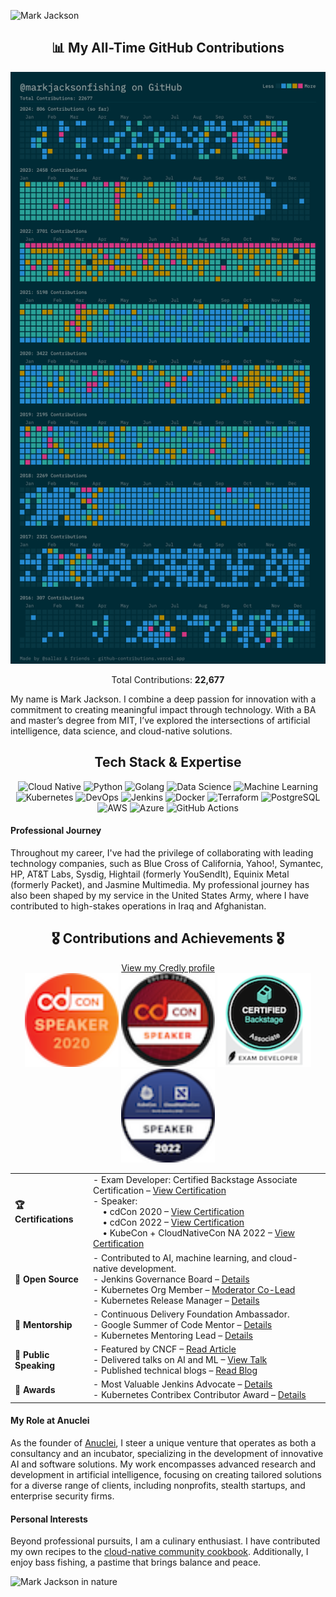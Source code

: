 ![Mark Jackson](https://i.ibb.co/zPzLYSB/IMG-0669.jpg)

<div align="center">
  <h2>📊 My All-Time GitHub Contributions</h2>
  <img src="./contributions.png" alt="Mark Jackson's GitHub Contributions" />
  <p>Total Contributions: <b>22,677</b></p>
</div>

My name is Mark Jackson. I combine a deep passion for innovation with a commitment to creating meaningful impact through technology. With a BA and master’s degree from MIT, I’ve explored the intersections of artificial intelligence, data science, and cloud-native solutions.

<div align="center">
  <h2>Tech Stack & Expertise</h2>
  <img src="https://img.shields.io/badge/Cloud%20Native-CNCF-informational?style=for-the-badge&logo=cloudsmith&logoColor=white" alt="Cloud Native" />
  <img src="https://img.shields.io/badge/Python-3.9-blue?style=for-the-badge&logo=python&logoColor=white" alt="Python" />
  <img src="https://img.shields.io/badge/Go-1.19-blue?style=for-the-badge&logo=go&logoColor=white" alt="Golang" />
  <img src="https://img.shields.io/badge/Data%20Science-Analysis-informational?style=for-the-badge&logo=apache-spark&logoColor=white" alt="Data Science" />
  <img src="https://img.shields.io/badge/Machine%20Learning-Modeling-important?style=for-the-badge&logo=tensorflow&logoColor=white" alt="Machine Learning" />
  <img src="https://img.shields.io/badge/Kubernetes-Orchestration-blue?style=for-the-badge&logo=kubernetes&logoColor=white" alt="Kubernetes" />
  <img src="https://img.shields.io/badge/DevOps-CICD-success?style=for-the-badge&logo=jenkins&logoColor=white" alt="DevOps" />
  <img src="https://img.shields.io/badge/Jenkins-Automation-orange?style=for-the-badge&logo=jenkins&logoColor=white" alt="Jenkins" />
  <img src="https://img.shields.io/badge/Docker-Containerization-blue?style=for-the-badge&logo=docker&logoColor=white" alt="Docker" />
  <img src="https://img.shields.io/badge/Terraform-IaC-623CE4?style=for-the-badge&logo=terraform&logoColor=white" alt="Terraform" />
  <img src="https://img.shields.io/badge/PostgreSQL-Database-316192?style=for-the-badge&logo=postgresql&logoColor=white" alt="PostgreSQL" />
  <img src="https://img.shields.io/badge/AWS-Cloud-orange?style=for-the-badge&logo=amazon-aws&logoColor=white" alt="AWS" />
  <img src="https://img.shields.io/badge/Azure-Cloud-blue?style=for-the-badge&logo=microsoft-azure&logoColor=white" alt="Azure" />
  <img src="https://img.shields.io/badge/GitHub%20Actions-Automation-green?style=for-the-badge&logo=github-actions&logoColor=white" alt="GitHub Actions" />
</div> 

#### Professional Journey

Throughout my career, I've had the privilege of collaborating with leading technology companies, such as Blue Cross of California, Yahoo!, Symantec, HP, AT&T Labs, Sysdig, Hightail (formerly YouSendIt), Equinix Metal (formerly Packet), and Jasmine Multimedia. My professional journey has also been shaped by my service in the United States Army, where I have contributed to high-stakes operations in Iraq and Afghanistan.

<div align="center">
  <h2>🎖️ Contributions and Achievements 🎖️</h2>
  <a href="https://www.credly.com/users/marky-jackson" target="_blank">View my Credly profile</a>
  <!-- Badge Images -->
  <div>
    <img src="./cdcon-2020-speaker.png" alt="cdCon 2020 Speaker" width="150" height="150" />
    <img src="./cdcon-2022-speaker.png" alt="cdCon 2022 Speaker" width="150" height="150" />
    <img src="./exam-developer-certified-backstage-associate.png" alt="Certified Backstage Associate" width="150" height="150" />
    <img src="./speaker-kubecon-cloudnativecon-north-america-2022.png" alt="KubeCon 2022 Speaker" width="150" height="150" />
  </div>
  
  <!-- Table of Achievements -->
  <table>
    <tr>
      <td><strong>🏆 Certifications</strong></td>
      <td>
        - Exam Developer: Certified Backstage Associate Certification – <a href="https://www.credly.com/badges/1b5a6de3-e6d9-452b-8752-ff8687a94d3a">View Certification</a><br>
        - Speaker:<br>
        &nbsp;&nbsp;&nbsp;&nbsp;• cdCon 2020 – <a href="https://www.credly.com/badges/b59dd708-ab91-45b9-bed2-c9d3f132efcf/public_url">View Certification</a><br>
        &nbsp;&nbsp;&nbsp;&nbsp;• cdCon 2022 – <a href="https://www.credly.com/badges/554b47b8-260b-4f25-8392-6825330e7103/public_url">View Certification</a><br>
        &nbsp;&nbsp;&nbsp;&nbsp;• KubeCon + CloudNativeCon NA 2022 – <a href="https://www.credly.com/badges/75f117fb-c312-4baf-811a-9be3d5179203/public_url">View Certification</a>
      </td>
    </tr>
    <tr>
      <td><strong>🔧 Open Source</strong></td>
      <td>
        - Contributed to AI, machine learning, and cloud-native development.<br>
        - Jenkins Governance Board – <a href="https://groups.google.com/g/jenkinsci-dev/c/JusGlXCwbx0/m/2yHT3BFcAAAJ">Details</a><br>
        - Kubernetes Org Member – <a href="https://github.com/kubernetes/community/pull/5783#issuecomment-841935980">Moderator Co-Lead</a><br>
        - Kubernetes Release Manager – <a href="https://github.com/markyjackson-taulia/sig-release/blob/master/release-managers.md">Details</a>
      </td>
    </tr>
    <tr>
      <td><strong>🤝 Mentorship</strong></td>
      <td>
        - Continuous Delivery Foundation Ambassador.<br>
        - Google Summer of Code Mentor – <a href="https://summerofcode.withgoogle.com/archive/2019/organizations/4658407594786816">Details</a><br>
        - Kubernetes Mentoring Lead – <a href="https://github.com/kubernetes/community/blob/master/mentoring/OWNERS#L6">Details</a>
      </td>
    </tr>
    <tr>
      <td><strong>📢 Public Speaking</strong></td>
      <td>
        - Featured by CNCF – <a href="https://www.cncf.io/blog/2020/02/18/why-i-contribute-to-the-open-source-community-and-you-should-too/">Read Article</a><br>
        - Delivered talks on AI and ML – <a href="https://www.youtube.com/watch?v=h4hKSXjCqyI">View Talk</a><br>
        - Published technical blogs – <a href="https://cd.foundation/blog/2020/05/29/mlops-an-introduction/">Read Blog</a>
      </td>
    </tr>
    <tr>
      <td><strong>🌟 Awards</strong></td>
      <td>
        - Most Valuable Jenkins Advocate – <a href="https://www.businesswire.com/news/home/20200924005128/en/DevOps-World-2020-Award-Winners-Announced">Details</a><br>
        - Kubernetes Contribex Contributor Award – <a href="https://www.kubernetes.dev/community/awards/2022/#contributor-experience">Details</a>
      </td>
    </tr>
  </table>
</div>

#### My Role at Anuclei

As the founder of [Anuclei](https://anuclei.com), I steer a unique venture that operates as both a consultancy and an incubator, specializing in the development of innovative AI and software solutions. My work encompasses advanced research and development in artificial intelligence, focusing on creating tailored solutions for a diverse range of clients, including nonprofits, stealth startups, and enterprise security firms.

#### Personal Interests

Beyond professional pursuits, I am a culinary enthusiast. I have contributed my own recipes to the [cloud-native community cookbook](https://github.com/cncf/cloud-native-community-cookbook). Additionally, I enjoy bass fishing, a pastime that brings balance and peace.

![Mark Jackson in nature](https://i.ibb.co/jHLMVLm/61-E6606-E-1-F4-F-42-A4-A86-A-AD4-D24-D22-C4-D.jpg)
